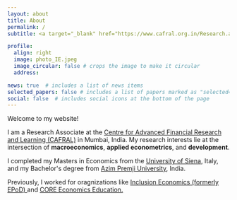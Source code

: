 ```yaml
---
layout: about
title: About
permalink: /
subtitle: <a target="_blank" href="https://www.cafral.org.in/Research.aspx">Research Department • CAFRAL</a>

profile:
  align: right
  image: photo_IE.jpeg
  image_circular: false # crops the image to make it circular
  address: 

news: true  # includes a list of news items
selected_papers: false # includes a list of papers marked as "selected={true}"
social: false  # includes social icons at the bottom of the page
---
```





Welcome to my website! 

I am a Research Associate at the
<a target="_blank" href="https://www.cafral.org.in/"> Centre for Advanced Financial Research and Learning (CAFRAL)</a>
in Mumbai, India. My research interests lie at the intersection of **macroeconomics**, **applied econometrics**, and **development**. 

I completed my Masters in Economics from the <a target="_blank" href="https://en.unisi.it/departments/department-economics-and-statistics">University of Siena</a>, Italy, and my Bachelor's degree from <a target="_blank" href="https://azimpremjiuniversity.edu.in/programmes/ba-in-economics"> Azim Premji University</a>, India.

Previously, I worked for oragnizations like <a target="_blank" href="https://krea.edu.in/ieindia/"> Inclusion Economics (formerly EPoD) </a> and <a target="_blank"  href="https://www.core-econ.org/">  CORE Economics Education. </a>



